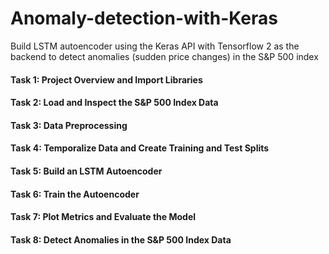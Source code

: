 # Anomaly-detection-with-Keras
Build LSTM autoencoder using the Keras API with Tensorflow 2 as the backend to detect anomalies (sudden price changes) in the S&P 500 index
#### Task 1: Project Overview and Import Libraries
#### Task 2: Load and Inspect the S&P 500 Index Data
#### Task 3: Data Preprocessing
#### Task 4: Temporalize Data and Create Training and Test Splits
#### Task 5: Build an LSTM Autoencoder
#### Task 6: Train the Autoencoder
#### Task 7: Plot Metrics and Evaluate the Model
#### Task 8: Detect Anomalies in the S&P 500 Index Data
